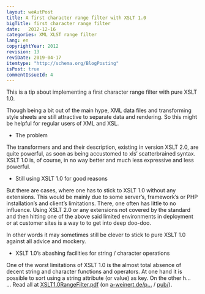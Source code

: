 ```yaml
---
layout: weAutPost
title: A first character range filter with XSLT 1.0
bigTitle: first character range filter
date:   2012-12-16
categories: XML XLST range filter
lang: en
copyrightYear: 2012
revision: 13
reviDate: 2019-04-17
itemtype: "http://schema.org/BlogPosting"
isPost: true
commentIssueId: 4
---
```


This is a tip about implementing a first character range filter with pure 
XSLT 1.0.<!--more-->

Though being a bit out of the main hype, XML data files and transforming 
style sheets are still attractive to separate data and rendering. So this
might be helpful for regular users of XML and XSL.

- The problem

The transformers and and their description, existing in version XSLT 2.0, are
quite power­ful, as soon as being accustomed to xls‘ scatterbrained syntax.
XSLT 1.0 is, of course, in no way better and much less expressive and 
less powerful.

- Still using XSLT 1.0 for good reasons

But there are cases, where one has to stick to XSLT 1.0 without any 
extensions. This would be mainly due to some server’s, framework’s or
PHP installation’s and client’s limitations. There,  one often has little to
no influence. Using XSLT 2.0 or any extensions not covered by the standard
and then hitting one of the above said limited environments in deployment or
at customer sites is a way to to get into deep doo-doo.

In other words it may sometimes still be clever to stick to pure XSLT 1.0
against all advice and mockery.

- XSLT 1.0’s abashing facilities for string / character operations

One of the worst limitations of XSLT 1.0 is the almost total absence of 
decent string and character functions and operators. At one hand it is 
possible to sort using a string attribute (or value) as key. On the other h...<br />
... Read all at [XSLT1.0RangeFilter.pdf](https://a-weinert.de/pub/XSLT1.0RangeFilter.pdf "full paper") (on
[a-weinert.de/p...](https://a-weinert.de/publication_en.html/ "some of Albrecht's publications") 
/ [pub/](https://a-weinert.de/pub/ "publications download")).
